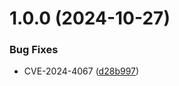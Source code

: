 # 1.0.0 (2024-10-27)


### Bug Fixes

* CVE-2024-4067 ([d28b997](https://github.com/ruchernchong/portfolio/commit/d28b9975387b6131f086631b65b5b61c762cd442))

